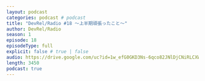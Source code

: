 ```yaml
---
layout: podcast
categories: podcast # podcast
title: "DevRel/Radio #18 〜上半期頑張ったこと〜"
author: DevRel/Radio
season: 1
episode: 18
episodeType: full
explicit: false # true | false
audio: https://drive.google.com/uc?id=1w_efG0GKD3Ns-6qco82JNlDjCNiRLCXW
length: 3450
podcast: true
---
```

